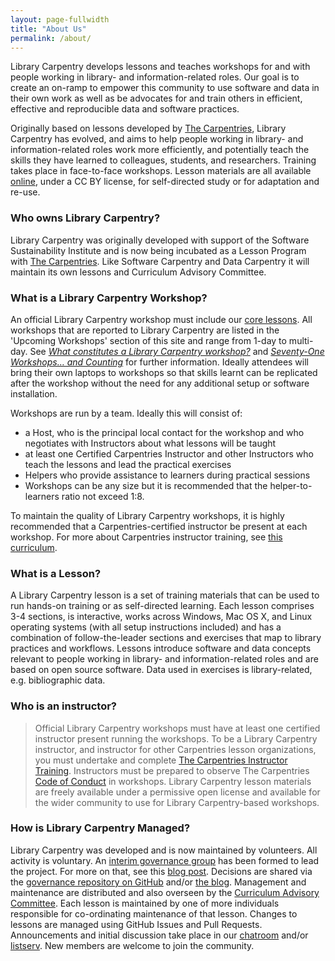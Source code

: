 ```yaml
---
layout: page-fullwidth
title: "About Us"
permalink: /about/
---
```


Library Carpentry develops lessons and teaches workshops for and with people working in library- and information-related roles. Our goal is to create an on-ramp to empower this community to use software and data in their own work as well as be advocates for and train others in efficient, effective and reproducible data and software practices.

Originally based on lessons developed by [The Carpentries](https://carpentries.org), Library Carpentry has evolved, and aims to help people working in library- and information-related roles work more efficiently, and potentially teach the skills they have learned to colleagues, students, and researchers. Training takes place in face-to-face workshops. Lesson materials are all available [online](lessons/), under a CC BY license, for self-directed study or for adaptation and re-use.

### Who owns Library Carpentry?   
Library Carpentry was originally developed with support of the Software Sustainability Institute and is now being incubated as a Lesson Program with [The Carpentries](https://carpentries.org). Like Software Carpentry and Data Carpentry it will maintain its own lessons and Curriculum Advisory Committee.

### What is a Library Carpentry Workshop?   
An official Library Carpentry workshop must include our [core lessons](lessons/). All workshops that are reported to Library Carpentry are listed in the 'Upcoming Workshops' section of this site and range from 1-day to multi-day. See _[What constitutes a Library Carpentry workshop?](https://librarycarpentry.org/blog/2018/08/07/what-is-a-workshop/)_ and _[Seventy-One Workshops… and Counting](https://librarycarpentry.org/blog/2018/08/01/seventy-one-and-counting/)_ for further information. Ideally attendees will bring their own laptops to workshops so that skills learnt can be replicated after the workshop without the need for any additional setup or software installation.

Workshops are run by a team. Ideally this will consist of:   
* a Host, who is the principal local contact for the workshop and who negotiates with Instructors about what lessons will be taught  
* at least one Certified Carpentries Instructor and other Instructors who teach the lessons and lead the practical exercises  
* Helpers who provide assistance to learners during practical sessions  
* Workshops can be any size but it is recommended that the helper-to-learners ratio not exceed 1:8.  

To maintain the quality of Library Carpentry workshops, it is highly recommended that a Carpentries-certified instructor be present at each workshop. For more about Carpentries instructor training, see [this curriculum](http://carpentries.github.io/instructor-training/).  

### What is a Lesson?   
A Library Carpentry lesson is a set of training materials that can be used to run hands-on training or as self-directed learning. Each lesson comprises 3-4 sections, is interactive, works across Windows, Mac OS X, and Linux operating systems (with all setup instructions included) and has a combination of follow-the-leader sections and exercises that map to library practices and workflows. Lessons introduce software and data concepts relevant to people working in library- and information-related roles and are based on open source software. Data used in exercises is library-related, e.g. bibliographic data.

### Who is an instructor?   
>Official Library Carpentry workshops must have at least one certified instructor present running the workshops. To be a Library Carpentry instructor, and instructor for other Carpentries lesson organizations, you must undertake and complete [The Carpentries Instructor Training](http://carpentries.github.io/instructor-training/). Instructors must be prepared to observe The Carpentries <a href="https://docs.carpentries.org/topic_folders/policies/code-of-conduct.html">Code of Conduct</a> in workshops. Library Carpentry lesson materials are freely available under a permissive open license and available for the wider community to use for Library Carpentry-based workshops.

### How is Library Carpentry Managed?   
Library Carpentry was developed and is now maintained by volunteers. All activity is voluntary. An [interim governance group](team/) has been formed to lead the project. For more on that, see this [blog post](https://software-carpentry.org/blog/2018/02/library-carpentry-governance.html). Decisions are shared via the [governance repository on GitHub](https://github.com/LibraryCarpentry/governance) and/or [the blog](blog/). Management and maintenance are distributed and also overseen by the [Curriculum Advisory Committee](cac/). Each lesson is maintained by one of more individuals responsible for co-ordinating maintenance of that lesson. Changes to lessons are managed using GitHub Issues and Pull Requests. Announcements and initial discussion take place in our [chatroom](https://gitter.im/LibraryCarpentry/Lobby) and/or [listserv](https://carpentries.topicbox.com/groups/discuss-library-carpentry). New members are welcome to join the community.

